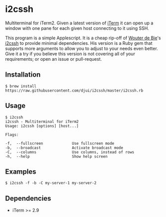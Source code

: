 # i2cssh

Multiterminal for iTerm2. Given a latest version of [iTerm](http://iterm2.com/)
it can open up a window with one pane for each given host connecting to it using
SSH.

This program is a simple Applescript. It is a cheap rip-off of
[Wouter de Bie](https://github.com/wouterdebie)'s
[i2cssh](https://github.com/wouterdebie/i2cssh) to provide minimal
dependencies. His version is a Ruby gem that supports more arguments to allow
you to adjust to your needs even better. Give it a try if you believe this
version is not covering all of your requirements; or open an issue or
pull-request.


## Installation

    $ brew install https://raw.githubusercontent.com/djui/i2cssh/master/i2cssh.rb


## Usage

```
$ i2cssh
i2cssh - Multiterminal for iTerm2
Usage: i2cssh [options] [host...]

Flags:

-f,  --fullscreen             Use fullscreen mode
-b,  --broadcast              Activate broadcast mode
-C,  --columns                Use columns, instead of rows
-h,  --help                   Show help screen
```


## Examples

    $ i2cssh -f -b -C my-server-1 my-server-2


## Dependencies

- iTerm >= 2.9
